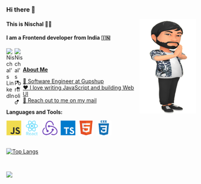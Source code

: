 ### Hi there 👋

<img align='right' src="./Github Bitmoji.png" width="150" height="250">

#### This is Nischal 🙏🏻
#### I am a Frontend developer from India 🇮🇳


<a href="https://linkedin.com/in/nischal-simha-79753662">
  <img align="left" alt="Nischal's LinkedIn" width="22px" src="https://cdn1.iconfinder.com/data/icons/logotypes/32/circle-linkedin-1024.png" />
</a>
<a href="https://nischalsimha.netlify.app">
  <img align="left" alt="Nischal's Portfolio" width="22px" src="https://cdn2.iconfinder.com/data/icons/top-search/128/_web_Internet_network_www_communication_global_worldwide-1024.png" />

<br />
<br />

**About Me**
- 💼 Software Engineer at Gupshup
- ❤️ I love writing JavaScript and building Web UI 
- 💬 Reach out to me on my [mail](mailto:nischalsimhas@gmail.com)

**Languages and Tools:**  

<div>
    <img src="https://github.com/devicons/devicon/blob/master/icons/javascript/javascript-original.svg" title="JavaScript" alt="JavaScript" width="40" height="40"/>&nbsp;
    <img src="https://github.com/devicons/devicon/blob/master/icons/react/react-original-wordmark.svg" title="React" alt="React" width="40" height="40"/>&nbsp;
    <img src="https://github.com/devicons/devicon/blob/master/icons/redux/redux-original.svg" title="Redux" alt="Redux" width="40" height="40"/>&nbsp;
    <img src="https://github.com/devicons/devicon/blob/master/icons/typescript/typescript-original.svg" title="Typescript" alt="Typescript" width="40" height="40"/>&nbsp;
    <img src="https://github.com/devicons/devicon/blob/master/icons/html5/html5-original.svg" title="HTML5" alt="HTML" width="40" height="40"/>&nbsp;
    <img src="https://github.com/devicons/devicon/blob/master/icons/css3/css3-plain-wordmark.svg"  title="CSS3" alt="CSS" width="40" height="40"/>&nbsp;
</div>

<br />

[![Top Langs](https://github-readme-stats.vercel.app/api/top-langs/?username=Simhanischal&theme=cobalt&layout=compact)](https://github.com/anuraghazra/github-readme-stats)

<br />

![](https://github-profile-summary-cards.vercel.app/api/cards/stats?username=Simhanischal&theme=dracula)




